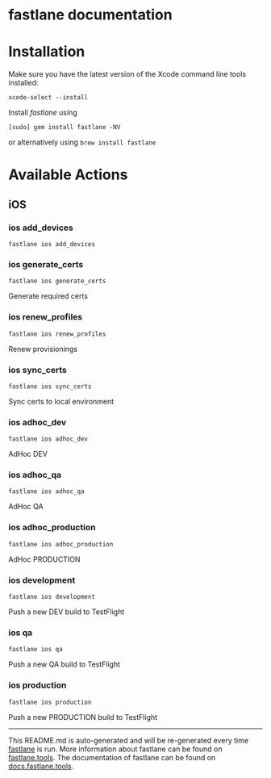 fastlane documentation
================
# Installation

Make sure you have the latest version of the Xcode command line tools installed:

```
xcode-select --install
```

Install _fastlane_ using
```
[sudo] gem install fastlane -NV
```
or alternatively using `brew install fastlane`

# Available Actions
## iOS
### ios add_devices
```
fastlane ios add_devices
```

### ios generate_certs
```
fastlane ios generate_certs
```
Generate required certs
### ios renew_profiles
```
fastlane ios renew_profiles
```
Renew provisionings
### ios sync_certs
```
fastlane ios sync_certs
```
Sync certs to local environment
### ios adhoc_dev
```
fastlane ios adhoc_dev
```
AdHoc DEV
### ios adhoc_qa
```
fastlane ios adhoc_qa
```
AdHoc QA
### ios adhoc_production
```
fastlane ios adhoc_production
```
AdHoc PRODUCTION
### ios development
```
fastlane ios development
```
Push a new DEV build to TestFlight
### ios qa
```
fastlane ios qa
```
Push a new QA build to TestFlight
### ios production
```
fastlane ios production
```
Push a new PRODUCTION build to TestFlight

----

This README.md is auto-generated and will be re-generated every time [fastlane](https://fastlane.tools) is run.
More information about fastlane can be found on [fastlane.tools](https://fastlane.tools).
The documentation of fastlane can be found on [docs.fastlane.tools](https://docs.fastlane.tools).
